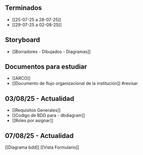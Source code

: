 ## Terminados
+ [[25-07-25 a 28-07-25]]
+ [[29-07-25 a 02-08-25]]
## Storyboard
+ [[Borradores - Dibujados - Diagramas]]
## Documentos para estudiar
+ [[ARCO]]
+ [[Documento de flujo organizacional de la institución]] #revisar
## 03/08/25 - Actualidad 
+ [[Requisitos Generales]]
+ [[Codigo de BDD para - dbdiagram]]
+ [[Roles por asignar]]

## 07/08/25 - Actualidad
[[Diagrama bdd]]
[[Vista Formulario]]